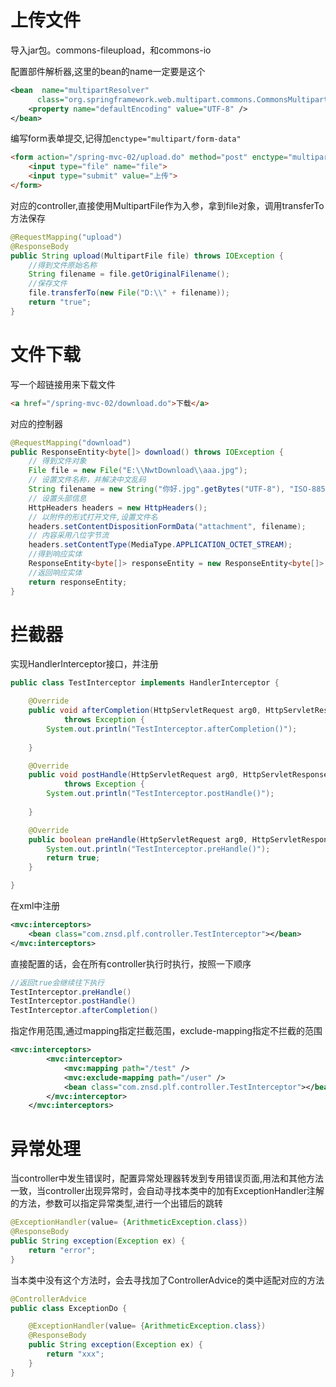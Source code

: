 # 上传文件

导入jar包。commons-fileupload，和commons-io

配置部件解析器,这里的bean的name一定要是这个

```xml
<bean  name="multipartResolver"
      class="org.springframework.web.multipart.commons.CommonsMultipartResolver">
    <property name="defaultEncoding" value="UTF-8" />
</bean>
```

编写form表单提交,记得加`enctype="multipart/form-data"`

```html
<form action="/spring-mvc-02/upload.do" method="post" enctype="multipart/form-data">
	<input type="file" name="file">
	<input type="submit" value="上传">
</form>
```

对应的controller,直接使用MultipartFile作为入参，拿到file对象，调用transferTo方法保存

```java
@RequestMapping("upload")
@ResponseBody
public String upload(MultipartFile file) throws IOException {
    //得到文件原始名称
    String filename = file.getOriginalFilename();
    //保存文件
    file.transferTo(new File("D:\\" + filename));
    return "true";
}
```

# 文件下载

写一个超链接用来下载文件

```html
<a href="/spring-mvc-02/download.do">下载</a>
```

对应的控制器

```java
@RequestMapping("download")
public ResponseEntity<byte[]> download() throws IOException {
    // 得到文件对象
    File file = new File("E:\\NwtDownload\\aaa.jpg");
    // 设置文件名称，并解决中文乱码
    String filename = new String("你好.jpg".getBytes("UTF-8"), "ISO-8859-1");
    // 设置头部信息
    HttpHeaders headers = new HttpHeaders();
    // 以附件的形式打开文件,设置文件名
    headers.setContentDispositionFormData("attachment", filename);
    // 内容采用八位字节流
    headers.setContentType(MediaType.APPLICATION_OCTET_STREAM);
    //得到响应实体
    ResponseEntity<byte[]> responseEntity = new ResponseEntity<byte[]> (FileUtils.readFileToByteArray(file), headers,HttpStatus.OK);
    //返回响应实体
    return responseEntity;
}
```

# 拦截器

实现HandlerInterceptor接口，并注册

```java
public class TestInterceptor implements HandlerInterceptor {

	@Override
	public void afterCompletion(HttpServletRequest arg0, HttpServletResponse arg1, Object arg2, Exception arg3)
			throws Exception {
		System.out.println("TestInterceptor.afterCompletion()");
		
	}

	@Override
	public void postHandle(HttpServletRequest arg0, HttpServletResponse arg1, Object arg2, ModelAndView arg3)
			throws Exception {
		System.out.println("TestInterceptor.postHandle()");
		
	}

	@Override
	public boolean preHandle(HttpServletRequest arg0, HttpServletResponse arg1, Object arg2) throws Exception {
		System.out.println("TestInterceptor.preHandle()");
		return true;
	}

}

```

在xml中注册

```xml
<mvc:interceptors>
    <bean class="com.znsd.plf.controller.TestInterceptor"></bean>
</mvc:interceptors>
```

直接配置的话，会在所有controller执行时执行，按照一下顺序

```java
//返回true会继续往下执行
TestInterceptor.preHandle()
TestInterceptor.postHandle()
TestInterceptor.afterCompletion()
```

指定作用范围,通过mapping指定拦截范围，exclude-mapping指定不拦截的范围

```xml
<mvc:interceptors>
		<mvc:interceptor>
			<mvc:mapping path="/test" />
			<mvc:exclude-mapping path="/user" />
			<bean class="com.znsd.plf.controller.TestInterceptor"></bean>
		</mvc:interceptor>
	</mvc:interceptors>
```

# 异常处理

当controller中发生错误时，配置异常处理器转发到专用错误页面,用法和其他方法一致，当controller出现异常时，会自动寻找本类中的加有ExceptionHandler注解的方法，参数可以指定异常类型,进行一个出错后的跳转

```java
@ExceptionHandler(value= {ArithmeticException.class})
@ResponseBody
public String exception(Exception ex) {
    return "error";
}
```

当本类中没有这个方法时，会去寻找加了ControllerAdvice的类中适配对应的方法

```java
@ControllerAdvice
public class ExceptionDo {

	@ExceptionHandler(value= {ArithmeticException.class})
	@ResponseBody
	public String exception(Exception ex) {
		return "xxx";
	}
}
```

